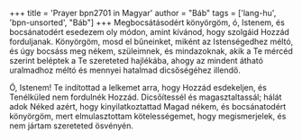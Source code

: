+++
title = 'Prayer bpn2701 in Magyar'
author = "Báb"
tags = ['lang-hu', 'bpn-unsorted', "Báb"]
+++
Megbocsátásodért könyörgöm, ó, Istenem, és bocsánatodért esedezem oly módon, amint kívánod, hogy szolgáid Hozzád forduljanak. Könyörgöm, mosd el bűneinket, miként az Istenségedhez méltó, és úgy bocsáss meg nékem, szüleimnek, és mindazoknak, akik a Te mércéd szerint beléptek a Te szereteted hajlékába, ahogy az mindent átható uralmadhoz méltó és mennyei hatalmad dicsőségéhez illendő.

Ó, Istenem! Te indítottad a lelkemet arra, hogy Hozzád esdekeljen, és Tenélküled nem fordulnék Hozzád. Dicsőítessél és magasztaltassál; hálát adok Néked azért, hogy kinyilatkoztattad Magad nékem, és bocsánatodért könyörgöm, mert elmulasztottam kötelességemet, hogy megismerjelek, és nem jártam szereteted ösvényén.
